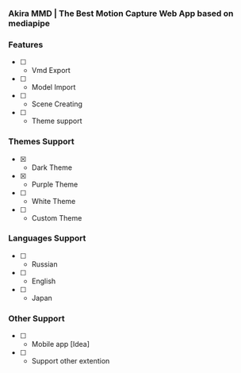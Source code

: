 ### Akira MMD | The Best Motion Capture Web App based on mediapipe
### Features
- [ ] - Vmd Export
- [ ] - Model Import
- [ ] - Scene Creating
- [ ] - Theme support
### Themes Support
- [X] - Dark Theme
- [X] - Purple Theme
- [ ] - White Theme
- [ ] - Custom Theme
### Languages Support
- [ ] - Russian
- [ ] - English
- [ ] - Japan
### Other Support
- [ ] - Mobile app [Idea]
- [ ] - Support other extention
